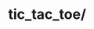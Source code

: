 # tic_tac_toe/
<!-- 
Tic tac toe is a game where two players alternate. There are X's and O's. Three X's or O's in a row
means the player has won.

We need a grid layout that will allow the user to click to add an X or an O. 

HTML 
tables seem to be the best option here, bummer we haven't really gone over them. 


CSS
border-left/right/bottom left out when appropriate to make it look like the tictactoe board
class for the x and o that are applied when the proper grid is clicked.


JAVASCRIPT
so what will happen here? when we click on a spot we want an X or an O to show up.
The X and O ought to be different colors, I suppose.
The bitchy kitty here, is how to teach javascript to look for the right 
combination of X's and O's? three in a row or diagonal?

so we can store the tictac toe board in an array. an array of arrays. I hate arrays of arrays. maybe I can space it out so it resembles the board?

we can write a function that will iterate through the array and, upon clicking, test if there's anything in the array in the corresponding spot. if yes, do nothing, if no, addClass x or o. 













 -->